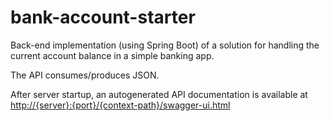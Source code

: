 # bank-account-starter

Back-end implementation (using Spring Boot) of a 
solution for handling the current account balance in a simple banking app.

The API consumes/produces JSON.

After server startup, an autogenerated API documentation is available at <br> 
[http://{server}:{port}/{context-path}/swagger-ui.html](http://localhost:8080/swagger-ui.html)